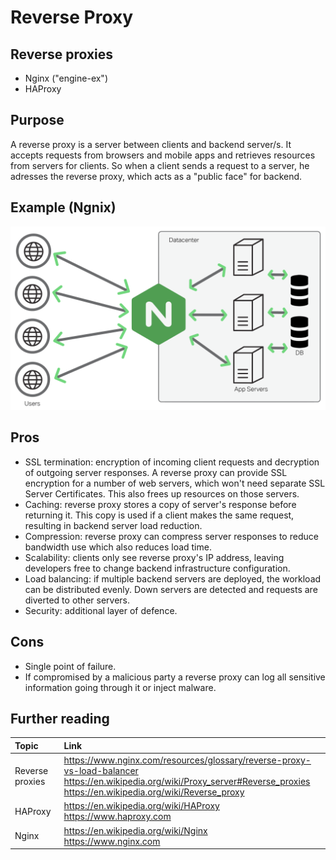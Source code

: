 # Reverse Proxy

## Reverse proxies
* Nginx ("engine-ex")
* HAProxy

## Purpose
A reverse proxy is a server between clients and backend server/s. It accepts requests from browsers and mobile apps and retrieves resources from servers for clients. So when a client sends a request to a server, he adresses the reverse proxy, which acts as a "public face" for backend.

## Example (Ngnix)
![Reverse_Proxy](./Images/Reverse_Proxy.png)

## Pros
* SSL termination: encryption of incoming client requests and decryption of outgoing server responses. A reverse proxy can provide SSL encryption for a number of web servers, which won't need separate SSL Server Certificates. This also frees up resources on those servers.
* Caching: reverse proxy stores a copy of server's response before returning it. This copy is used if a client makes the same request, resulting in backend server load reduction.
* Compression: reverse proxy can compress server responses to reduce bandwidth use which also reduces load time.
* Scalability: clients only see reverse proxy's IP address, leaving developers free to change backend infrastructure configuration.
* Load balancing: if multiple backend servers are deployed, the workload can be distributed evenly. Down servers are detected and requests are diverted to other servers.
* Security: additional layer of defence.

## Cons
* Single point of failure.
* If compromised by a malicious party a reverse proxy can log all sensitive information going through it or inject malware.

## Further reading
| Topic | Link |
| :--- | :--- |
| Reverse proxies | https://www.nginx.com/resources/glossary/reverse-proxy-vs-load-balancer <br> https://en.wikipedia.org/wiki/Proxy_server#Reverse_proxies <br> https://en.wikipedia.org/wiki/Reverse_proxy |
| HAProxy | https://en.wikipedia.org/wiki/HAProxy <br> https://www.haproxy.com |
| Nginx | https://en.wikipedia.org/wiki/Nginx <br> https://www.nginx.com |

